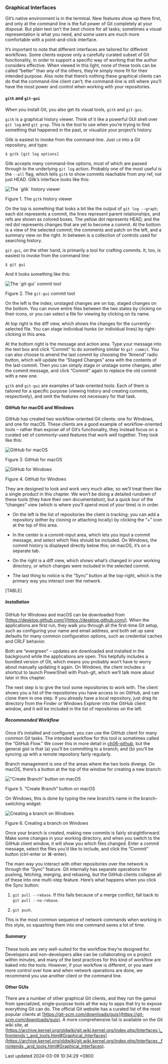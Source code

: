 ### Graphical Interfaces

Git’s native environment is in the terminal. New features show up there
first, and only at the command line is the full power of Git completely
at your disposal. But plain text isn’t the best choice for all tasks;
sometimes a visual representation is what you need, and some users are
much more comfortable with a point-and-click interface.

It’s important to note that different interfaces are tailored for
different workflows. Some clients expose only a carefully curated subset
of Git functionality, in order to support a specific way of working that
the author considers effective. When viewed in this light, none of these
tools can be called “better” than any of the others, they’re simply more
fit for their intended purpose. Also note that there’s nothing these
graphical clients can do that the command-line client can’t; the
command-line is still where you’ll have the most power and control when
working with your repositories.

#### `gitk` and `git-gui`

When you install Git, you also get its visual tools, `gitk` and
`git-gui`.

`gitk` is a graphical history viewer. Think of it like a powerful GUI
shell over `git log` and `git grep`. This is the tool to use when you’re
trying to find something that happened in the past, or visualize your
project’s history.

Gitk is easiest to invoke from the command-line. Just `cd` into a Git
repository, and type:

```shell
$ gitk [git log options]
```

Gitk accepts many command-line options, most of which are passed through
to the underlying `git log` action. Probably one of the most useful is
the `--all` flag, which tells `gitk` to show commits reachable from
*any* ref, not just HEAD. Gitk’s interface looks like this:

![The \`gitk\` history viewer](../../../../images/gitk.png)

Figure 1. The `gitk` history viewer

On the top is something that looks a bit like the output of
`git log --graph`; each dot represents a commit, the lines represent
parent relationships, and refs are shown as colored boxes. The yellow
dot represents HEAD, and the red dot represents changes that are yet to
become a commit. At the bottom is a view of the selected commit; the
comments and patch on the left, and a summary view on the right. In
between is a collection of controls used for searching history.

`git-gui`, on the other hand, is primarily a tool for crafting commits.
It, too, is easiest to invoke from the command line:

```shell
$ git gui
```

And it looks something like this:

![The \`git-gui\` commit tool](../../../../images/git-gui.png)

Figure 2. The `git-gui` commit tool

On the left is the index; unstaged changes are on top, staged changes on
the bottom. You can move entire files between the two states by clicking
on their icons, or you can select a file for viewing by clicking on its
name.

At top right is the diff view, which shows the changes for the
currently-selected file. You can stage individual hunks (or individual
lines) by right-clicking in this area.

At the bottom right is the message and action area. Type your message
into the text box and click “Commit” to do something similar to
`git commit`. You can also choose to amend the last commit by choosing
the “Amend” radio button, which will update the “Staged Changes” area
with the contents of the last commit. Then you can simply stage or
unstage some changes, alter the commit message, and click “Commit” again
to replace the old commit with a new one.

`gitk` and `git-gui` are examples of task-oriented tools. Each of them
is tailored for a specific purpose (viewing history and creating
commits, respectively), and omit the features not necessary for that
task.

#### GitHub for macOS and Windows

GitHub has created two workflow-oriented Git clients: one for Windows,
and one for macOS. These clients are a good example of workflow-oriented
tools – rather than expose *all* of Git’s functionality, they instead
focus on a curated set of commonly-used features that work well
together. They look like this:

![GitHub for macOS](../../../../images/github_mac.png)

Figure 3. GitHub for macOS

![GitHub for Windows](../../../../images/github_win.png)

Figure 4. GitHub for Windows

They are designed to look and work very much alike, so we’ll treat them
like a single product in this chapter. We won’t be doing a detailed
rundown of these tools (they have their own documentation), but a quick
tour of the “changes” view (which is where you’ll spend most of your
time) is in order.

- On the left is the list of repositories the client is tracking; you
  can add a repository (either by cloning or attaching locally) by
  clicking the “+” icon at the top of this area.

- In the center is a commit-input area, which lets you input a commit
  message, and select which files should be included. On Windows, the
  commit history is displayed directly below this; on macOS, it’s on a
  separate tab.

- On the right is a diff view, which shows what’s changed in your
  working directory, or which changes were included in the selected
  commit.

- The last thing to notice is the “Sync” button at the top-right, which
  is the primary way you interact over the network.

[TABLE]

##### Installation

GitHub for Windows and macOS can be downloaded from
[https://desktop.github.com/](https://desktop.github.com/). When the
applications are first run, they walk you through all the first-time Git
setup, such as configuring your name and email address, and both set up
sane defaults for many common configuration options, such as credential
caches and CRLF behavior.

Both are “evergreen” – updates are downloaded and installed in the
background while the applications are open. This helpfully includes a
bundled version of Git, which means you probably won’t have to worry
about manually updating it again. On Windows, the client includes a
shortcut to launch PowerShell with Posh-git, which we’ll talk more about
later in this chapter.

The next step is to give the tool some repositories to work with. The
client shows you a list of the repositories you have access to on
GitHub, and can clone them in one step. If you already have a local
repository, just drag its directory from the Finder or Windows Explorer
into the GitHub client window, and it will be included in the list of
repositories on the left.

##### Recommended Workflow

Once it’s installed and configured, you can use the GitHub client for
many common Git tasks. The intended workflow for this tool is sometimes
called the “GitHub Flow.” We cover this in more detail in
[ch06-github](ch06-github.md#ch06-github_flow), but the general
gist is that (a) you’ll be committing to a branch, and (b) you’ll be
syncing up with a remote repository fairly regularly.

Branch management is one of the areas where the two tools diverge. On
macOS, there’s a button at the top of the window for creating a new
branch:

![“Create Branch” button on macOS](../../../../images/branch_widget_mac.png)

Figure 5. “Create Branch” button on macOS

On Windows, this is done by typing the new branch’s name in the
branch-switching widget:

![Creating a branch on Windows](../../../../images/branch_widget_win.png)

Figure 6. Creating a branch on Windows

Once your branch is created, making new commits is fairly
straightforward. Make some changes in your working directory, and when
you switch to the GitHub client window, it will show you which files
changed. Enter a commit message, select the files you’d like to include,
and click the “Commit” button (ctrl-enter or ⌘-enter).

The main way you interact with other repositories over the network is
through the “Sync” feature. Git internally has separate operations for
pushing, fetching, merging, and rebasing, but the GitHub clients
collapse all of these into one multi-step feature. Here’s what happens
when you click the Sync button:

1.  `git pull --rebase`. If this fails because of a merge conflict, fall
    back to `git pull --no-rebase`.

2.  `git push`.

This is the most common sequence of network commands when working in
this style, so squashing them into one command saves a lot of time.

##### Summary

These tools are very well-suited for the workflow they’re designed for.
Developers and non-developers alike can be collaborating on a project
within minutes, and many of the best practices for this kind of workflow
are baked into the tools. However, if your workflow is different, or you
want more control over how and when network operations are done, we
recommend you use another client or the command line.

#### Other GUIs

There are a number of other graphical Git clients, and they run the
gamut from specialized, single-purpose tools all the way to apps that
try to expose everything Git can do. The official Git website has a
curated list of the most popular clients at
[https://git-scm.com/downloads/guis](https://git-scm.com/downloads/guis).
A more comprehensive list is available on the Git wiki site, at
[https://archive.kernel.org/oldwiki/git.wiki.kernel.org/index.php/Interfaces,\_frontends,\_and_tools.html#Graphical_Interfaces](https://archive.kernel.org/oldwiki/git.wiki.kernel.org/index.php/Interfaces,_frontends,_and_tools.html#Graphical_Interfaces).

Last updated 2024-03-09 10:34:29 +0800
